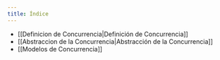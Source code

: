 ```yaml
---
title: Índice
---
```


- [[Definicion de Concurrencia|Definición de Concurrencia]]
- [[Abstraccion de la Concurrencia|Abstracción de la Concurrencia]]
- [[Modelos de Concurrencia]]
